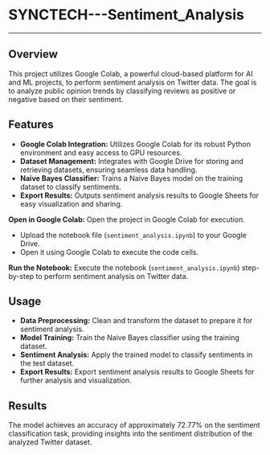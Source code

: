 # SYNCTECH---Sentiment_Analysis

---

## Overview
This project utilizes Google Colab, a powerful cloud-based platform for AI and ML projects, to perform sentiment analysis on Twitter data. The goal is to analyze public opinion trends by classifying reviews as positive or negative based on their sentiment.

## Features
- **Google Colab Integration:** Utilizes Google Colab for its robust Python environment and easy access to GPU resources.
- **Dataset Management:** Integrates with Google Drive for storing and retrieving datasets, ensuring seamless data handling.
- **Naive Bayes Classifier:** Trains a Naive Bayes model on the training dataset to classify sentiments.
- **Export Results:** Outputs sentiment analysis results to Google Sheets for easy visualization and sharing.

**Open in Google Colab:** Open the project in Google Colab for execution.
- Upload the notebook file (`sentiment_analysis.ipynb`) to your Google Drive.
- Open it using Google Colab to execute the code cells.

**Run the Notebook:** Execute the notebook (`sentiment_analysis.ipynb`) step-by-step to perform sentiment analysis on Twitter data.

## Usage
- **Data Preprocessing:** Clean and transform the dataset to prepare it for sentiment analysis.
- **Model Training:** Train the Naive Bayes classifier using the training dataset.
- **Sentiment Analysis:** Apply the trained model to classify sentiments in the test dataset.
- **Export Results:** Export sentiment analysis results to Google Sheets for further analysis and visualization.

## Results
The model achieves an accuracy of approximately 72.77% on the sentiment classification task, providing insights into the sentiment distribution of the analyzed Twitter dataset.

